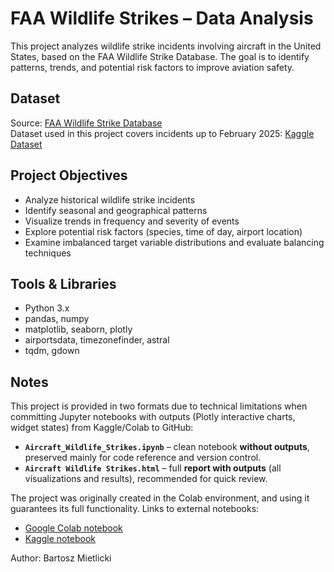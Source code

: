 # FAA Wildlife Strikes – Data Analysis

This project analyzes wildlife strike incidents involving aircraft in the United States, based on the FAA Wildlife Strike Database. The goal is to identify patterns, trends, and potential risk factors to improve aviation safety.

## Dataset
Source: [FAA Wildlife Strike Database](https://wildlife.faa.gov/)  
Dataset used in this project covers incidents up to February 2025: [Kaggle Dataset](https://www.kaggle.com/datasets/bartekmietlicki/faa-wildlife-strikes)

## Project Objectives
- Analyze historical wildlife strike incidents
- Identify seasonal and geographical patterns
- Visualize trends in frequency and severity of events
- Explore potential risk factors (species, time of day, airport location)
- Examine imbalanced target variable distributions and evaluate balancing techniques

## Tools & Libraries
- Python 3.x
- pandas, numpy
- matplotlib, seaborn, plotly
- airportsdata, timezonefinder, astral
- tqdm, gdown

## Notes
This project is provided in two formats due to technical limitations when committing Jupyter notebooks with outputs (Plotly interactive charts, widget states) from Kaggle/Colab to GitHub:
- **`Aircraft_Wildlife_Strikes.ipynb`** – clean notebook **without outputs**, preserved mainly for code reference and version control.  
- **`Aircraft Wildlife Strikes.html`** – full **report with outputs** (all visualizations and results), recommended for quick review.  

The project was originally created in the Colab environment, and using it guarantees its full functionality. Links to external notebooks:  
- [Google Colab notebook](https://colab.research.google.com/drive/1B0NamPImVrFWOxjKxfZpaaoAjG6Iz69N)  
- [Kaggle notebook](https://www.kaggle.com/code/bartekmietlicki/aircraft-wildlife-strikes)

Author: Bartosz Mietlicki
